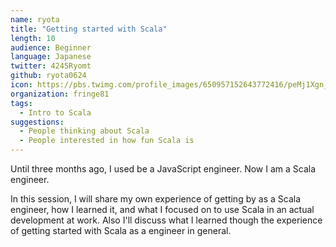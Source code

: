 ```yaml
---
name: ryota
title: "Getting started with Scala"
length: 10
audience: Beginner
language: Japanese
twitter: 4245Ryomt
github: ryota0624
icon: https://pbs.twimg.com/profile_images/650957152643772416/peMj1Xgn_400x400.jpg
organization: fringe81
tags:
  - Intro to Scala
suggestions:
  - People thinking about Scala
  - People interested in how fun Scala is
---
```

Until three months ago, I used be a JavaScript engineer. Now I am a Scala engineer.

In this session, I will share my own experience of getting by as a Scala engineer, how I learned it, and what I focused on to use Scala in an actual development at work. Also I'll discuss what I learned though the experience of getting started with Scala as a engineer in general.

